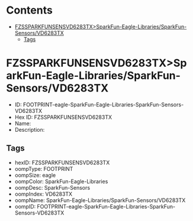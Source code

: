 



Contents
========

* [FZSSPARKFUNSENSVD6283TX>SparkFun-Eagle-Libraries/SparkFun-Sensors/VD6283TX](#fzssparkfunsensvd6283txsparkfun-eagle-librariessparkfun-sensorsvd6283tx)
	* [Tags](#tags)

# FZSSPARKFUNSENSVD6283TX>SparkFun-Eagle-Libraries/SparkFun-Sensors/VD6283TX

- ID: FOOTPRINT-eagle-SparkFun-Eagle-Libraries-SparkFun-Sensors-VD6283TX
- Hex ID: FZSSPARKFUNSENSVD6283TX
- Name: 
- Description: 

## Tags

- hexID: FZSSPARKFUNSENSVD6283TX
- oompType: FOOTPRINT
- oompSize: eagle
- oompColor: SparkFun-Eagle-Libraries
- oompDesc: SparkFun-Sensors
- oompIndex: VD6283TX
- oompName: SparkFun-Eagle-Libraries/SparkFun-Sensors/VD6283TX
- oompID: FOOTPRINT-eagle-SparkFun-Eagle-Libraries-SparkFun-Sensors-VD6283TX
